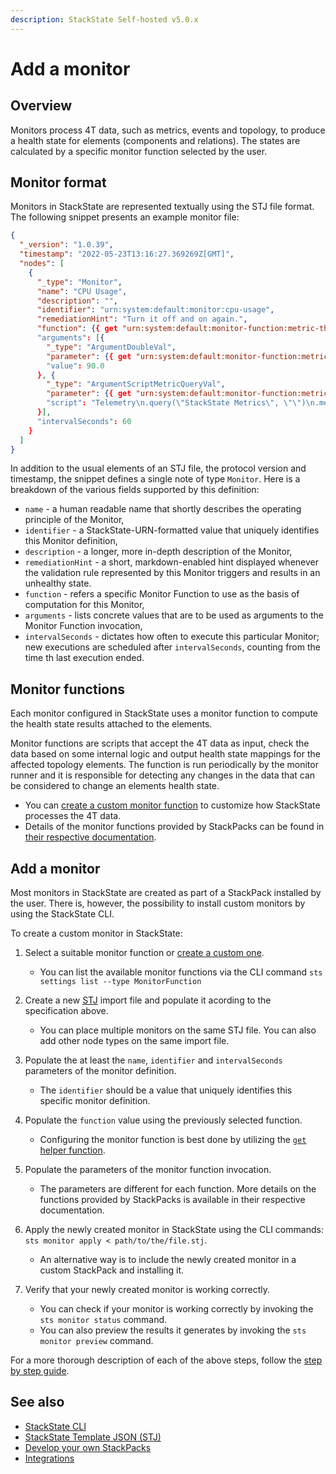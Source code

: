 ```yaml
---
description: StackState Self-hosted v5.0.x
---
```


# Add a monitor

## Overview

Monitors process 4T data, such as metrics, events and topology, to produce a health state for elements \(components and relations\). The states are calculated by a specific monitor function selected by the user.

## Monitor format

Monitors in StackState are represented textually using the STJ file format. The following snippet presents an example monitor file:

```json
{
  "_version": "1.0.39",
  "timestamp": "2022-05-23T13:16:27.369269Z[GMT]",
  "nodes": [
    {
      "_type": "Monitor",
      "name": "CPU Usage",
      "description": "",
      "identifier": "urn:system:default:monitor:cpu-usage",
      "remediationHint": "Turn it off and on again.",
      "function": {{ get "urn:system:default:monitor-function:metric-threshold" }},
      "arguments": [{
        "_type": "ArgumentDoubleVal",
        "parameter": {{ get "urn:system:default:monitor-function:metric-threshold" "Type=Parameter;Name=threshold" }},
        "value": 90.0
      }, {
        "_type": "ArgumentScriptMetricQueryVal",
        "parameter": {{ get "urn:system:default:monitor-function:metric-threshold" "Type=Parameter;Name=query" }},
        "script": "Telemetry\n.query(\"StackState Metrics\", \"\")\n.metricField(\"cpu-usage\")\n.groupBy(\"tags.name\")\n.start(\"-1m\")\n.aggregation(\"mean\", \"15s\")"
      }],
      "intervalSeconds": 60
    }
  ]
}
```

In addition to the usual elements of an STJ file, the protocol version and timestamp, the snippet defines a single note of type `Monitor`. Here is a breakdown of the various fields supported by this definition:
- `name` - a human readable name that shortly describes the operating principle of the Monitor,
- `identifier` - a StackState-URN-formatted value that uniquely identifies this Monitor definition,
- `description` - a longer, more in-depth description of the Monitor,
- `remediationHint` - a short, markdown-enabled hint displayed whenever the validation rule represented by this Monitor triggers and results in an unhealthy state.
- `function` - refers a specific Monitor Function to use as the basis of computation for this Monitor,
- `arguments` - lists concrete values that are to be used as arguments to the Monitor Function invocation,
- `intervalSeconds` - dictates how often to execute this particular Monitor; new executions are scheduled after `intervalSeconds`, counting from the time th last execution ended.

## Monitor functions

Each monitor configured in StackState uses a monitor function to compute the health state results attached to the elements.

Monitor functions are scripts that accept the 4T data as input, check the data based on some internal logic and output health state mappings for the affected topology elements. The function is run periodically by the monitor runner and it is responsible for detecting any changes in the data that can be considered to change an elements health state.

* You can [create a custom monitor function](../../develop/developer-guides/custom-functions/monitor-functions.md) to customize how StackState processes the 4T data.
* Details of the monitor functions provided by StackPacks can be found in [their respective documentation](../../stackpacks/integrations/README.md).

## Add a monitor

Most monitors in StackState are created as part of a StackPack installed by the user. There is, however, the possibility to install custom monitors by using the StackState CLI.

To create a custom monitor in StackState:

1. Select a suitable monitor function or [create a custom one](../../develop/developer-guides/custom-functions/check-functions.md).
   * You can list the available monitor functions via the CLI command `sts settings list --type MonitorFunction`

2. Create a new [STJ](../../develop/reference/stj/using_stj.md) import file and populate it acording to the specification above.
   * You can place multiple monitors on the same STJ file. You can also add other node types on the same import file.
3. Populate the at least the `name`, `identifier` and `intervalSeconds` parameters of the monitor definition.
   * The `identifier` should be a value that uniquely identifies this specific monitor definition.

4. Populate the `function` value using the previously selected function.
   * Configuring the monitor function is best done by utilizing the [`get` helper function](../../develop/reference/stj/stj_reference.md#\`get\`).
   
5. Populate the parameters of the monitor function invocation.
   * The parameters are different for each function. More details on the functions provided by StackPacks is available in their respective documentation.
   
6. Apply the newly created monitor in StackState using the CLI commands: `sts monitor apply < path/to/the/file.stj`.
   * An alternative way is to include the newly created monitor in a custom StackPack and installing it.
   
7. Verify that your newly created monitor is working correctly.
   * You can check if your monitor is working correctly by invoking the `sts monitor status` command.
   * You can also preview the results it generates by invoking the `sts monitor preview` command.

For a more thorough description of each of the above steps, follow the [step by step guide](../../develop/developer-guides/monitors/how-to-create-monitors.md).

## See also

* [StackState CLI](/setup/cli/README.md)
* [StackState Template JSON \(STJ\)](../../develop/reference/stj/README.md)
* [Develop your own StackPacks](../../stackpacks/sdk.md)
* [Integrations](../../stackpacks/integrations/README.md)
